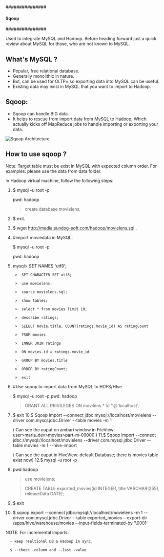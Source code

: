###############
#### Sqoop ####
###############

Used to integrate MySQL and Hadoop. Before heading forward just a quick review about MySQL for those, who are not known to MySQL.

## What's MySQL ?
- Popular, free relational database.
- Generally monolithic in nature.
- But, can be used for OLTP= so exporting data into MySQL can be useful.
- Existing data may exist in MySQL that you want to import to Hadoop.

## Sqoop: 
- Sqoop can handle BIG data.
- It helps to rescue from import data from MySQL to Hadoop, Which actually kicks off MapReduce jobs to handle 
importing or exporting your data.

![Sqoop Architecture](https://github.com/Kavita-Yadav/Learning-Hadoop-and-bigData/blob/master/RelationalDataStoresWithHadoop/sqoop/SqoopArchitecture.png)                        
  
 ## How to use sqoop ?
  Note: Target table must be exist in MySQL with expected column order. For examples: please use the data from data folder.
  
  In Hadoop virtual machine, follow the following steps:
  1. $ mysql -u root -p
  
     pwd: hadoop
     
     > create database movielens;
  2. $ exit.
  3. $ wget http://media.sundog-soft.com/hadoop/movielens.sql .
  4. #import moviedata in MySQL:
  
     $ mysql -u root -p
     
     pwd: hadoop
  6. mysql>  SET NAMES 'utf8';
 
          >  SET CHARACTER SET utf8;
     
          >  use movielens;
          
          >  source movielens.sql;
          
          >  show tables;
          
          >  select * from movies limit 10;
          
          >  describe ratings;
  
          >  SELECT movie.title, COUNT(ratings.movie_id) AS ratingCount 
          
          >  FROM movies
          
          >  INNER JOIN ratings
          
          >  ON movies.id = ratings.movie_id
          
          >  GROUP BY movies.title
          
          >  ORDER BY ratingCount;
          
          >  exit
          
  7. #Use sqoop to import data from MySQL to HDFS/HIve
  
      $ mysql -u root -p 
        pwd: hadoop
        > GRANT ALL PRIVILEGES ON movilens.* to ''@'localhost';
  9. $ exit
  10.$ Sqoop import --connect jdbc:mysql://localhost/movielens --driver com.mysql.jdbc.Driver  --table movies -m 1
  
      ( Can see the ouput on ambari window in FileView: user>maria_dev>movies>part-m-00000 )
  11.$ Sqoop import --connect jdbc://mysql://localhost/movielens --driver com.mysql.jdbc.Driver --table movies -m 1 --hive-import
  
      ( Can see the ouput in HiveView: default Database; there is movies table exist now)
  12.$ mysql -u root -p
  13. pwd:hadoop
  
      > use movielens;
      
      > CREATE TABLE exported_movies(id INTEGER, title VARCHAR(255), releaseData DATE);
      
  14. $ exit
  15. $ sqoop export --connect jdbc:mysql://localhost/movielens -m 1 --driver com.mysql.jdbc.Driver --table exported_movies --export-dir /apps/hive/warehouse/movies --input-fields-terminated-by '\0001'
  
  NOTE: For incremental imports:
  
      - keep realtional DB & Hadoop in sync.
      
      $ --check -column and --last -value
